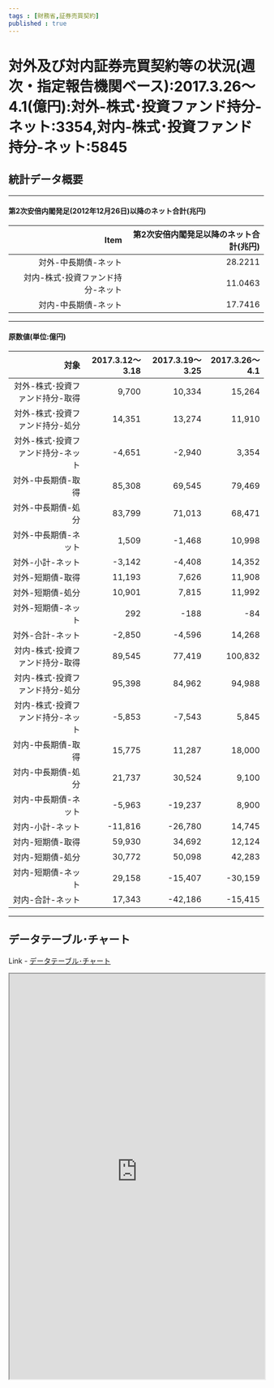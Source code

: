 ```yaml
--- 
tags : [財務省,証券売買契約] 
published : true
---
```

# 対外及び対内証券売買契約等の状況(週次・指定報告機関ベース):2017.3.26～4.1(億円):対外-株式･投資ファンド持分-ネット:3354,対内-株式･投資ファンド持分-ネット:5845
## 統計データ概要

***

#### 第2次安倍内閣発足(2012年12月26日)以降のネット合計(兆円)


|                              Item| 第2次安倍内閣発足以降のネット合計(兆円)|
|---------------------------------:|---------------------------------------:|
|              対外-中長期債-ネット|                                 28.2211|
| 対内-株式･投資ファンド持分-ネット|                                 11.0463|
|              対内-中長期債-ネット|                                 17.7416|


***

#### 原数値(単位:億円)



|                              対象| 2017.3.12～3.18| 2017.3.19～3.25| 2017.3.26～4.1|
|---------------------------------:|---------------:|---------------:|--------------:|
|   対外-株式･投資ファンド持分-取得|           9,700|          10,334|         15,264|
|   対外-株式･投資ファンド持分-処分|          14,351|          13,274|         11,910|
| 対外-株式･投資ファンド持分-ネット|          -4,651|          -2,940|          3,354|
|                対外-中長期債-取得|          85,308|          69,545|         79,469|
|                対外-中長期債-処分|          83,799|          71,013|         68,471|
|              対外-中長期債-ネット|           1,509|          -1,468|         10,998|
|                  対外-小計-ネット|          -3,142|          -4,408|         14,352|
|                  対外-短期債-取得|          11,193|           7,626|         11,908|
|                  対外-短期債-処分|          10,901|           7,815|         11,992|
|                対外-短期債-ネット|             292|            -188|            -84|
|                  対外-合計-ネット|          -2,850|          -4,596|         14,268|
|   対内-株式･投資ファンド持分-取得|          89,545|          77,419|        100,832|
|   対内-株式･投資ファンド持分-処分|          95,398|          84,962|         94,988|
| 対内-株式･投資ファンド持分-ネット|          -5,853|          -7,543|          5,845|
|                対内-中長期債-取得|          15,775|          11,287|         18,000|
|                対内-中長期債-処分|          21,737|          30,524|          9,100|
|              対内-中長期債-ネット|          -5,963|         -19,237|          8,900|
|                  対内-小計-ネット|         -11,816|         -26,780|         14,745|
|                  対内-短期債-取得|          59,930|          34,692|         12,124|
|                  対内-短期債-処分|          30,772|          50,098|         42,283|
|                対内-短期債-ネット|          29,158|         -15,407|        -30,159|
|                  対内-合計-ネット|          17,343|         -42,186|        -15,415|



***
	
## データテーブル･チャート
Link - [データテーブル･チャート](http://knowledgevault.saecanet.com/charts/am-consulting.co.jp-internationalTransactionsInSecurities.html)
<iframe src="http://knowledgevault.saecanet.com/charts/am-consulting.co.jp-internationalTransactionsInSecurities.html" width="100%" height="800px"></iframe>
